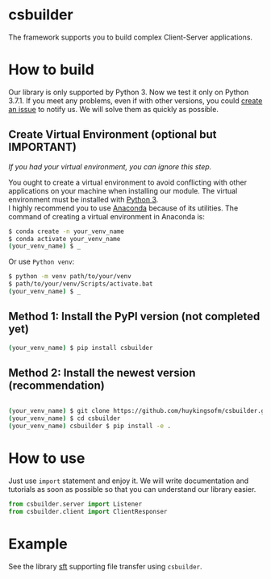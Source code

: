 # csbuilder
The framework supports you to build complex Client-Server applications.

# How to build
Our library is only supported by Python 3. Now we test it only on Python 3.7.1. If you meet any problems, even if with other versions, you could [create an issue](https://github.com/huykingsofm/csbuilder/issues) to notify us. We will solve them as quickly as possible.  

## Create Virtual Environment (optional but IMPORTANT)
*If you had your virtual environment, you can ignore this step.* 

You ought to create a virtual environment to avoid conflicting with other applications on your machine when installing our module. The virtual environment must be installed with [Python 3](https://www.python.org/downloads).  
I highly recommend you to use [Anaconda](https://www.anaconda.com/products/individual) because of its utilities. The command of creating a virtual environment in Anaconda is:
```bash
$ conda create -n your_venv_name
$ conda activate your_venv_name
(your_venv_name) $ _ 
```

Or use `Python venv`:
```bash
$ python -m venv path/to/your/venv
$ path/to/your/venv/Scripts/activate.bat
(your_venv_name) $ _
```

## Method 1: Install the PyPI version (not completed yet)
```bash
(your_venv_name) $ pip install csbuilder
```

## Method 2: Install the newest version (recommendation)

```bash

(your_venv_name) $ git clone https://github.com/huykingsofm/csbuilder.git
(your_venv_name) $ cd csbuilder
(your_venv_name) csbuilder $ pip install -e .
```

# How to use
Just use `import` statement and enjoy it. We will write documentation and tutorials as soon as possible so that you can understand our library easier.

```python
from csbuilder.server import Listener
from csbuilder.client import ClientResponser
```

# Example
See the library [sft](https://github.com/huykingsofm/sft) supporting file transfer using `csbuilder`.